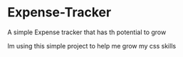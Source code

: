 # Expense-Tracker
A simple Expense tracker that has th potential to grow

Im using this simple project to help me grow my css skills

